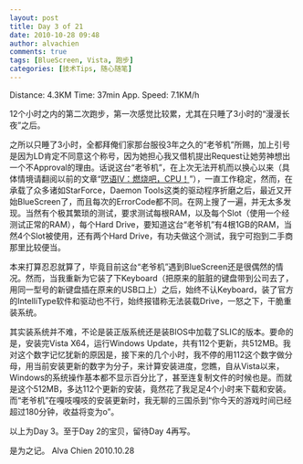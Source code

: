 ```yaml
---
layout: post
title: Day 3 of 21
date: 2010-10-28 09:48
author: alvachien
comments: true
tags: [BlueScreen, Vista, 跑步]
categories: [技术Tips, 随心随笔]
---
```

Distance: 4.3KM
Time: 37min
App. Speed: 7.1KM/h

12个小时之内的第二次跑步，第一次感觉比较累，尤其在只睡了3小时的“漫漫长夜”之后。

之所以只睡了3小时，全都拜俺们家那台服役3年之久的“老爷机”所赐，加上引号是因为LD肯定不同意这个称号，因为她担心我又借机提出Request让她劳神想出一个不Approval的理由。话说这台“老爷机”，在上次无法开机而以换心以来（具体情境请翻阅以前的文章“<a href="http://www.alvachien.com/alvablog/?p=491" target="_blank">呓语IV：燃烧吧，CPU！</a>”），一直工作稳定，然而，在承载了众多诸如StarForce，Daemon Tools这类的驱动程序折磨之后，最近又开始BlueScreen了，而且每次的ErrorCode都不同。在网上搜了一遍，并无太多发现。当然有个极其繁琐的测试，要求测试每根RAM，以及每个Slot（使用一个经测试正常的RAM），每个Hard Drive，要知道这台“老爷机”有4根1GB的RAM，当然4个Slot被使用，还有两个Hard Drive，有功夫做这个测试，我宁可抱到二手商那里比较便当。

本来打算忍忍就算了，毕竟目前这台“老爷机”遇到BlueScreen还是很偶然的情况。然而，当我重新为它装了下Keyboard（把原来的脏脏的键盘带到公司去了，用同一型号的新键盘插在原来的USB口上）之后，始终不认Keyboard，装了官方的IntelliType软件和驱动也不行，始终报错称无法装载Drive，一怒之下，干脆重装系统。

其实装系统并不难，不论是装正版系统还是装BIOS中加载了SLIC的版本。要命的是，安装完Vista X64，运行Windows Update，共有112个更新，共512MB。我对这个数字记忆犹新的原因是，接下来的几个小时，我不停的用112这个数字做分母，用当前安装更新的数字为分子，来计算安装进度，您瞧，自从Vista以来，Windows的系统操作基本都不显示百分比了，甚至连复制文件的时候也是。而就是这个512MB，多达112个更新的安装，竟然花了我足足4个小时来下载和安装。而“老爷机”在嘎吱嘎吱的安装更新时，我无聊的三国杀到“你今天的游戏时间已经超过180分钟，收益将变为o”。

以上为Day 3。至于Day 2的宝贝，留待Day 4再写。

是为之记。
Alva Chien
2010.10.28
